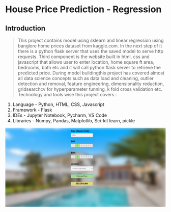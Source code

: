 # House Price Prediction - Regression

## Introduction

> This project contains model using sklearn and linear regression using banglore home prices dataset from kaggle.com. In the next step of it there is a python flask server that uses the saved model to serve http requests. Third component is the website built in html, css and javascript that allows user to enter location, home square ft area, bedrooms, bath etc and it will call python flask server to retrieve the predicted price. During model buildingthis project has covered almost all data science concepts such as data load and cleaning, outlier detection and removal, feature engineering, dimensionality reduction, gridsearchcv for hyperparameter tunning, k fold cross validation etc. Technology and tools wise this project covers :

1. Language - Python, HTML, CSS, Javascript
2. Framework - Flask
3. IDEs - Jupyter Notebook, Pycharm, VS Code
4. Libraries - Numpy, Pandas, Matplotlib, Sci-kit learn, pickle

![alt text](website_ui.png)
